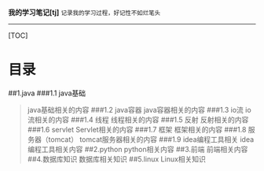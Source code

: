 **我的学习笔记[tj]**
`记录我的学习过程，好记性不如烂笔头`

------------------------------------------
[TOC]
# 目录
##1.java
###1.1		java基础
>java基础相关的内容
###1.2		java容器
>java容器相关的内容
###1.3		io流
>io流相关的内容
###1.4		线程
>线程相关的内容
###1.5		反射
>反射相关的内容
###1.6		servlet
>Servlet相关的内容
###1.7		框架
>框架相关的内容
###1.8		服务器（tomcat）
>tomcat服务器相关的内容
###1.9		idea编程工具相关
>idea编程工具相关内容
##2.python
>python相关内容
##3.前端
>前端相关内容
##4.数据库知识
>数据库相关知识
##5.linux
>Linux相关知识